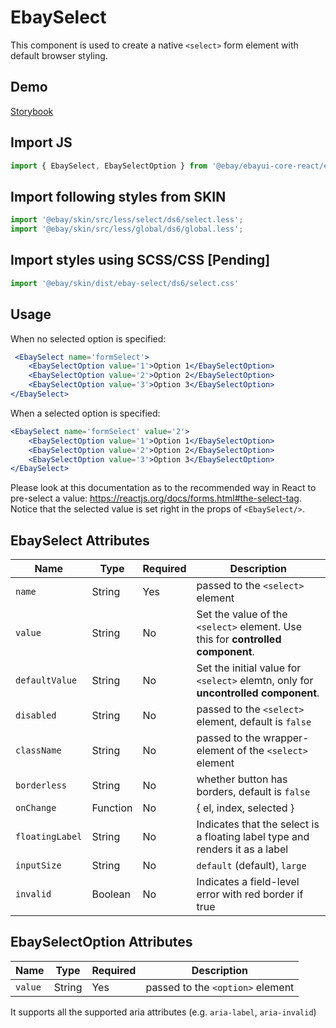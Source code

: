 # EbaySelect
This component is used to create a native `<select>` form element with default browser styling.

## Demo
[Storybook](https://pages.github.com/eBay/ebayui-core-react/master/?path=/story/ebay-select--default)

## Import JS
```jsx harmony
import { EbaySelect, EbaySelectOption } from '@ebay/ebayui-core-react/ebay-select'
```
## Import following styles from SKIN
```jsx harmony
import '@ebay/skin/src/less/select/ds6/select.less';
import '@ebay/skin/src/less/global/ds6/global.less';
```
## Import styles using SCSS/CSS [Pending]
```jsx harmony
import '@ebay/skin/dist/ebay-select/ds6/select.css'
```

## Usage
When no selected option is specified:
```jsx harmony
 <EbaySelect name='formSelect'>
    <EbaySelectOption value='1'>Option 1</EbaySelectOption>
    <EbaySelectOption value='2'>Option 2</EbaySelectOption>
    <EbaySelectOption value='3'>Option 3</EbaySelectOption>
</EbaySelect>
```

When a selected option is specified:
```jsx harmony
<EbaySelect name='formSelect' value='2'>
    <EbaySelectOption value='1'>Option 1</EbaySelectOption>
    <EbaySelectOption value='2'>Option 2</EbaySelectOption>
    <EbaySelectOption value='3'>Option 3</EbaySelectOption>
</EbaySelect>
```
Please look at this documentation as to the recommended way in React to pre-select a value:
https://reactjs.org/docs/forms.html#the-select-tag. Notice that the selected value is set right in the props of `<EbaySelect/>`.

## EbaySelect Attributes

| Name            | Type     | Required | Description                                                  |
| --------------- | -------- | -------- | ------------------------------------------------------------ |
| `name`          | String   | Yes      | passed to the `<select>` element                             |
| `value`         | String   | No       | Set the value of the `<select>` element. Use this for **controlled component**. |
| `defaultValue`  | String   | No       | Set the initial value for `<select>` elemtn, only for **uncontrolled  component**. |
| `disabled`      | String   | No       | passed to the `<select>` element, default is `false`         |
| `className`     | String   | No       | passed to the wrapper-element of the `<select>` element      |
| `borderless`    | String   | No       | whether button has borders, default is `false`               |
| `onChange`      | Function | No       | { el, index, selected }                                      |
| `floatingLabel` | String   | No       | Indicates that the select is a floating label type and renders it as a label |
| `inputSize`     | String   | No       | `default` (default), `large`                                 |
| `invalid`       | Boolean  | No       | Indicates a field-level error with red border if true        |

## EbaySelectOption Attributes

| Name    | Type   | Required | Description                      |
| ------- | ------ | -------- | -------------------------------- |
| `value` | String | Yes      | passed to the `<option>` element |

It supports all the supported aria attributes (e.g. `aria-label`, `aria-invalid`)

